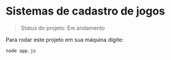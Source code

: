 <h1> Sistemas de cadastro de jogos </h1>

> Status do projeto: Em andamento

Para rodar este projeto em sua máquina digite:

```
node app.js
```
